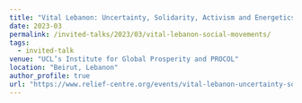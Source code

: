 ```yaml
---
title: "Vital Lebanon: Uncertainty, Solidarity, Activism and Energetics: Social Movements as the New Political Expression"
date: 2023-03
permalink: /invited-talks/2023/03/vital-lebanon-social-movements/
tags:
  - invited-talk
venue: "UCL’s Institute for Global Prosperity and PROCOL"
location: "Beirut, Lebanon"
author_profile: true
url: "https://www.relief-centre.org/events/vital-lebanon-uncertainty-solidarity-activism-amp-energetics"
---
```

